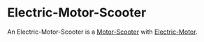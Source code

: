 # Electric-Motor-Scooter

An Electric-Motor-Scooter is a [Motor-Scooter](404.md) with [Electric-Motor](200400009.md).
